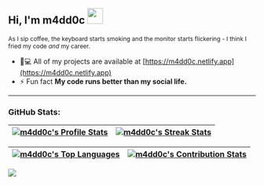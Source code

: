   <h2>
    <span>Hi, I'm m4dd0c</span>
    <span><img src="https://media4.giphy.com/media/8N2wP9LffgeLz3vwcc/giphy.gif?cid=790b7611a9b35b2f6245c30cf9fbb74eaf27d1142bddaa45&rid=giphy.gif&ct=s" width="32" /></span>
  </h2>
    <p style="font-size:12px">As I sip coffee, the keyboard starts smoking and the monitor starts flickering - I think I fried my code <i>and</i> my career.</p>

- 👨💻 All of my projects are available at [https://m4dd0c.netlify.app](https://m4dd0c.netlify.app)
- ⚡ Fun fact **My code runs better than my social life.**

---

<h3>GitHub Stats:</h3>

| [![m4dd0c's Profile Stats](https://github-readme-stats.vercel.app/api?username=m4dd0c&show_icons=true&theme=github_dark&count_private=true&hide_border=true&rank_icon=percentile)](https://github.com/m4dd0c?tab=repositories) | [![m4dd0c's Streak Stats](https://nirzak-streak-stats.vercel.app?user=m4dd0c&theme=github-dark-blue&hide_border=true&card_width=480)](https://github.com/m4dd0c?tab=repositories) |
| :-----------------------------------------------------------------------------------------------------------------------------------------------: | :------------------------------------------------------------------------------------------------------------------------: |


| [![m4dd0c's Top Languages](https://github-readme-stats.vercel.app/api/top-langs?username=m4dd0c&size_weight=0.5&count_weight=0.5&show_icons=true&theme=github_dark&layout=compact&hide_border=true&card_width=480)](https://github.com/m4dd0c?tab=repositories)  | [![m4dd0c's Contribution Stats](https://github-contributor-stats.vercel.app/api?username=m4dd0c&limit=3&theme=github_dark&hide_border=true&combine_all_yearly_contributions=true&card_width=480)](https://github.com/m4dd0c?tab=repositories) |
| :-----------------------------------------------------------------------------------------------------------------------------------------------: | :------------------------------------------------------------------------------------------------------------------------: |

[![](https://komarev.com/ghpvc/?username=m4dd0c&color=blue&style=flat-square&base=600&abbreviated=true)](https://github.com/m4dd0c?tab=repositories)
